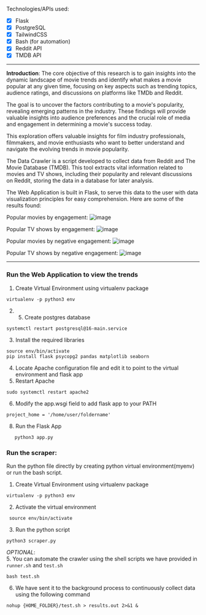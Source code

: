 Technologies/APIs used:
- [x] Flask
- [x] PostgreSQL
- [x] TailwindCSS
- [x] Bash (for automation)
- [x] Reddit API
- [x] TMDB API
---

**Introduction**: The core objective of this research is to gain insights into the dynamic landscape of movie trends and identify what makes a movie popular at any given time, focusing on key aspects such as trending topics, audience ratings, and discussions on platforms like TMDb and Reddit.

The goal is to uncover the factors contributing to a movie's popularity, revealing emerging patterns in the industry. These findings will provide valuable insights into audience preferences and the crucial role of media and engagement in determining a movie's success today.

This exploration offers valuable insights for film industry professionals, filmmakers, and movie enthusiasts who want to better understand and navigate the evolving trends in movie popularity.

The Data Crawler is a script developed to collect data from Reddit and The Movie Database (TMDB). This tool extracts vital information related to movies and TV shows, including their popularity and relevant discussions on Reddit, storing the data in a database for later analysis.

The Web Application is built in Flask, to serve this data to the user with data visualization principles for easy comprehension. Here are some of the results found:

Popular movies by engagement: ![image](https://github.com/orackle/trends-visualization-scraper/assets/42990726/3d004fc9-b6c0-4acf-9ab8-9faaeca27491)

Popular TV shows by engagement: ![image](https://github.com/orackle/trends-visualization-scraper/assets/42990726/41688889-b4be-4e98-acdf-7162c1167155)

Popular movies by negative engagement: ![image](https://github.com/orackle/trends-visualization-scraper/assets/42990726/aff7dd87-82ca-4d7d-8221-f67c7ab13379)

Popular TV shows by negative engagement: ![image](https://github.com/orackle/trends-visualization-scraper/assets/42990726/f36792df-f1a6-4b61-bac4-49dbc87efb76)

--- 
### Run the Web Application to view the trends

1. Create Virtual Environment using virtualenv package
```
virtualenv -p python3 env
```
2. 5. Create postgres database 
```
systemctl restart postgresql@16-main.service
```
3. Install the required libraries
```
source env/bin/activate
pip install flask psycopg2 pandas matplotlib seaborn
```
4. Locate Apache configuration file and edit it to point to the virtual environment and flask app
5. Restart Apache
```
sudo systemctl restart apache2
```
6. Modify the app.wsgi field to add flask app to your PATH
```
project_home = '/home/user/foldername'
```
8. Run the Flask App
```
   python3 app.py
```


### Run the scraper: 

Run the python file directly by creating python virtual environment(myenv) or run the bash script.

1. Create Virtual Environment using virtualenv package
```
virtualenv -p python3 env
```

2. Activate the virtual environment

```
 source env/bin/activate
```

3. Run the python script 
```
python3 scraper.py
```

_OPTIONAL_:   
5. You can automate the crawler using the shell scripts we have provided in `runner.sh` and `test.sh`

```
bash test.sh
```

6. We have sent it to the background process to continuously collect data using the following command

```
nohup {HOME_FOLDER}/test.sh > results.out 2>&1 &
```
